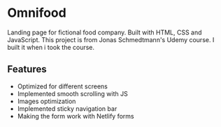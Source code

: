 # Omnifood

Landing page for fictional food company. Built with HTML, CSS and JavaScript. This project is from Jonas Schmedtmann's Udemy course. I built it when i took the course.

## Features

- Optimized for different screens
- Implemented smooth scrolling with JS
- Images optimization
- Implemented sticky navigation bar
- Making the form work with Netlify forms
